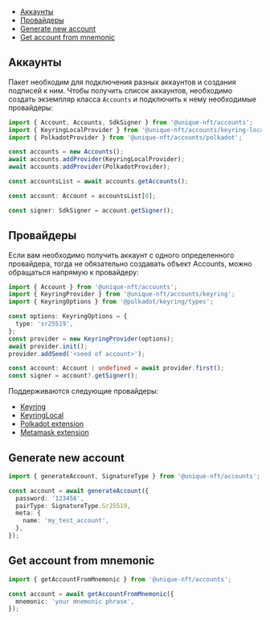 - [Аккаунты](#Аккаунты)
- [Провайдеры](#Провайдеры)
- [Generate new account](#generate-new-account)
- [Get account from mnemonic](#get-account-from-mnemonic)

## Аккаунты
Пакет необходим для подключения разных аккаунтов и создания подписей к ним.
Чтобы получить список аккаунтов, необходимо создать экземпляр класса `Accounts` и подключить к нему необходимые провайдеры:
```typescript
import { Account, Accounts, SdkSigner } from '@unique-nft/accounts';
import { KeyringLocalProvider } from '@unique-nft/accounts/keyring-local';
import { PolkadotProvider } from '@unique-nft/accounts/polkadot';

const accounts = new Accounts();
await accounts.addProvider(KeyringLocalProvider);
await accounts.addProvider(PolkadotProvider);

const accountsList = await accounts.getAccounts();

const account: Account = accountsList[0];

const signer: SdkSigner = account.getSigner();
```

## Провайдеры
Если вам необходимо получить аккаунт с одного определенного провайдера, тогда не обязательно создавать объект Accounts, можно обращаться напрямую к провайдеру:
```typescript
import { Account } from '@unique-nft/accounts';
import { KeyringProvider } from '@unique-nft/accounts/keyring';
import { KeyringOptions } from '@polkadot/keyring/types';

const options: KeyringOptions = {
  type: 'sr25519',
};
const provider = new KeyringProvider(options);
await provider.init();
provider.addSeed('<seed of account>');

const account: Account | undefined = await provider.first();
const signer = account?.getSigner();
```

Поддерживаются следующие провайдеры:
 * [Keyring](./keyring)
 * [KeyringLocal](./keyring-local)
 * [Polkadot extension](./polkadot)
 * [Metamask extension](./metamask)

## Generate new account

```typescript
import { generateAccount, SignatureType } from '@unique-nft/accounts';

const account = await generateAccount({
  password: '123456',
  pairType: SignatureType.Sr25519,
  meta: {
    name: 'my_test_account',
  },
});
```

## Get account from mnemonic

```typescript
import { getAccountFromMnemonic } from '@unique-nft/accounts';

const account = await getAccountFromMnemonic({
  mnemonic: 'your mnemonic phrase',
});
```
